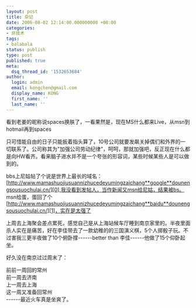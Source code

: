 ```yaml
---
layout: post
title: 杂记
date: 2006-08-02 12:14:00.000000000 +08:00
categories:
- 非技术
tags:
- balabala
status: publish
type: post
published: true
meta:
  dsq_thread_id: '1532653684'
author:
  login: admin
  email: kongchen@gmail.com
  display_name: KONG
  first_name: ''
  last_name: ''
---
```

看到老姜的昵称说spaces换肤了，一看果然是，现在MS什么都来Live，从msn到hotmail再到spaces

只可惜能自由的日子只能扳着指头算了，10号公司就要发飙关掉偶们和外界的一切联系了。公司称其为"加强公司劳动纪律"，呵呵，那就加强吧，反正现在什么都是向HW看齐。看来脑子进水并不是一个夸张的形容词，某些时候某些人是可以做到的。

bbs上尼姑帖了个说是世界上最长的域名：[http://www.mamashuojiusuannizhucedeyumingzaichang**google**dounengsousuochulai.cn/][0],我没看到发帖人，当作新闻又msn给尼姑，结果被bs。  
msn给蛋，蛋回了个[http://www.mamashuojiusuannizhucedeyumingzaichang**baidu**dounengsousuochulai.cn/][1]，实在是太强了

上周去上海聚会差点累死，感觉自己是从上海站候车厅睡到南京家里的。半夜里面杀人实在是痛苦，好在李佳带去了一款幼稚的的三国演义棋，5个人掷骰子玩。不过害我三更半夜做了10个俯卧撑------better than 李佳------他做了15个仰卧起坐。

好久没在南京过过周末了：

前前一周回的常州  
前一周去济南  
上一周去上海  
这一周又准备回常州  
------最近火车真是坐爽了。

[0]: http://www.mamashuojiusuannizhucedeyumingzaichanggoogledounengsousuochulai.cn/
[1]: http://www.mamashuojiusuannizhucedeyumingzaichangbaidudounengsousuochulai.cn/